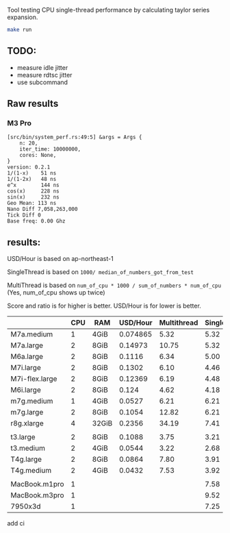 Tool testing CPU single-thread performance by calculating taylor series expansion.

```bash	
make run
```

## TODO: 
- measure idle jitter
- measure rdtsc jitter
- use subcommand

## Raw results

### M3 Pro
```
[src/bin/system_perf.rs:49:5] &args = Args {
    n: 20,
    iter_time: 10000000,
    cores: None,
}
version: 0.2.1
1/(1-x)    51 ns
1/(1-2x)   48 ns
e^x        144 ns
cos(x)     228 ns
sin(x)     232 ns
Geo Mean: 113 ns
Nano Diff 7,058,263,000
Tick Diff 0
Base freq: 0.00 Ghz
```

## results:

USD/Hour is based on ap-northeast-1

SingleThread is based on `1000/ median_of_numbers_got_from_test `

MultiThread is based on `num_of_cpu * 1000 / sum_of_numbers * num_of_cpu` (Yes, num_of_cpu shows up twice)

Score and ratio is for higher is better. USD/Hour is for lower is better.

|                | **CPU** | **RAM** | **USD/Hour** | **Multithread** | **Singlethread** | **MultithreadRatio** | **SingleThreadRatio** |
| -------------- | ------- | ------- | ------------ | --------------- | ---------------- | -------------------- | --------------------- |
| M7a.medium     | 1       | 4GiB    | 0.074865     | 5.32            | 5.32             | 71.05                | 71.05                 |
| M7a.large      | 2       | 8GiB    | 0.14973      | 10.75           | 5.32             | 71.81                | 35.52                 |
| M6a.large      | 2       | 8GiB    | 0.1116       | 6.34            | 5.00             | 56.81                | 44.80                 |
| M7i.large      | 2       | 8GiB    | 0.1302       | 6.10            | 4.46             | 46.83                | 34.29                 |
| M7i-flex.large | 2       | 8GiB    | 0.12369      | 6.19            | 4.48             | 50.06                | 36.25                 |
| M6i.large      | 2       | 8GiB    | 0.124        | 4.62            | 4.18             | 37.25                | 33.74                 |
| m7g.medium     | 1       | 4GiB    | 0.0527       | 6.21            | 6.21             | 117.86               | 117.86                |
| m7g.large      | 2       | 8GiB    | 0.1054       | 12.82           | 6.21             | 121.64               | 58.93                 |
| r8g.xlarge     | 4       | 32GiB   | 0.2356       | 34.19           | 7.41             | 145.12               | 31.45                 |
|                |         |         |              |                 |                  |                      |                       |
| t3.large       | 2       | 8GiB    | 0.1088       | 3.75            | 3.21             | 34.46                | 29.46                 |
| t3.medium      | 2       | 4GiB    | 0.0544       | 3.22            | 2.68             | 59.15                | 49.28                 |
| T4g.large      | 2       | 8GiB    | 0.0864       | 7.80            | 3.91             | 90.25                | 45.21                 |
| T4g.medium     | 2       | 4GiB    | 0.0432       | 7.53            | 3.92             | 174.37               | 90.78                 |
|                |         |         |              |                 |                  |                      |                       |
| MacBook.m1pro  | 1       |         |              |                 | 7.58             |                      |                       |
| MacBook.m3pro  | 1       |         |              |                 | 9.52             |                      |                       |
| 7950x3d        | 1       |         |              |                 | 7.25             |                      |                       |


add ci
